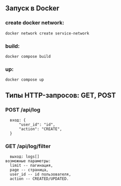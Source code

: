 ## Запуск в Docker
### create docker network:
    docker network create service-network
### build:
    docker compose build
### up:
    docker compose up

  
## Типы HTTP-запросов: GET, POST

  ### POST /api/log
      вход: {
	      "user_id": "id",
	      "action": "CREATE",
      }

### GET /api/log/filter
      выход: logs[]
    возможные параметры:
      limit -- пагинация,
      page -- страница,
      user_id -- id пользователя,
      action -- CREATED/UPDATED.
